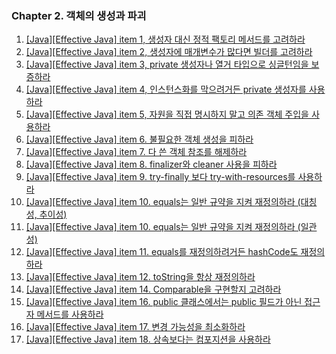 ### Chapter 2. 객체의 생성과 파괴

1. [\[Java\]\[Effective Java\] item 1, 생성자 대신 정적 팩토리 메서드를 고려하라](https://yonghwankim-dev.tistory.com/372)
2. [\[Java\]\[Effective Java\] item 2, 생성자에 매개변수가 많다면 빌더를 고려하라](https://yonghwankim-dev.tistory.com/373)
3. [\[Java\]\[Effective Java\] item 3, private 생성자나 열거 타입으로 싱글턴임을 보증하라](https://yonghwankim-dev.tistory.com/375)
4. [\[Java\]\[Effective Java\] item 4, 인스턴스화를 막으려거든 private 생성자를 사용하라](https://yonghwankim-dev.tistory.com/379)
5. [\[Java\]\[Effective Java\] item 5, 자원을 직접 명시하지 말고 의존 객체 주입을 사용하라](https://yonghwankim-dev.tistory.com/380)
6. [\[Java\]\[Effective Java\] item 6. 불필요한 객체 생성을 피하라](https://yonghwankim-dev.tistory.com/381?category=1024716)
7. [\[Java\]\[Effective Java\] item 7. 다 쓴 객체 참조를 해제하라](https://yonghwankim-dev.tistory.com/385)
8. [\[Java\]\[Effective Java\] item 8. finalizer와 cleaner 사용을 피하라](https://yonghwankim-dev.tistory.com/419)
9. [\[Java\]\[Effective Java\] item 9. try-finally 보다 try-with-resources를 사용하라](https://yonghwankim-dev.tistory.com/420)
10. [\[Java\]\[Effective Java\] item 10. equals는 일반 규약을 지켜 재정의하라 (대칭성, 추이성)](https://yonghwankim-dev.tistory.com/421)
11. [\[Java\]\[Effective Java\] item 10. equals는 일반 규약을 지켜 재정의하라 (일관성)](https://yonghwankim-dev.tistory.com/422)
12. [\[Java\]\[Effective Java\] item 11. equals를 재정의하려거든 hashCode도 재정의하라](https://yonghwankim-dev.tistory.com/432)
13. [\[Java\]\[Effective Java\] item 12. toString을 항상 재정의하라](https://yonghwankim-dev.tistory.com/437)
14. [\[Java\]\[Effective Java\] item 14. Comparable을 구현할지 고려하라](https://yonghwankim-dev.tistory.com/475)
15. [\[Java\]\[Effective Java\] item 16. public 클래스에서는 public 필드가 아닌 접근자 메서드를 사용하라](https://yonghwankim-dev.tistory.com/523)
16. [\[Java\]\[Effective Java\] item 17. 변경 가능성을 최소화하라](https://yonghwankim-dev.tistory.com/527)
17. [\[Java\]\[Effective Java\] item 18. 상속보다는 컴포지션을 사용하라](https://yonghwankim-dev.tistory.com/528)





